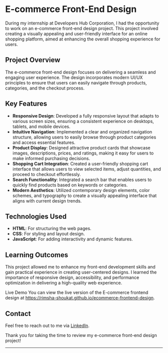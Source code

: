 # E-commerce Front-End Design

During my internship at Developers Hub Corporation, I had the opportunity to work on an e-commerce front-end design project. This project involved creating a visually appealing and user-friendly interface for an online shopping platform, aimed at enhancing the overall shopping experience for users.

## Project Overview

The e-commerce front-end design focuses on delivering a seamless and engaging user experience. The design incorporates modern UI/UX principles to ensure that users can easily navigate through products, categories, and the checkout process.

## Key Features

- **Responsive Design**: Developed a fully responsive layout that adapts to various screen sizes, ensuring a consistent experience on desktops, tablets, and mobile devices.
- **Intuitive Navigation**: Implemented a clear and organized navigation structure, allowing users to easily browse through product categories and access essential features.
- **Product Display**: Designed attractive product cards that showcase images, descriptions, prices, and ratings, making it easy for users to make informed purchasing decisions.
- **Shopping Cart Integration**: Created a user-friendly shopping cart interface that allows users to view selected items, adjust quantities, and proceed to checkout effortlessly.
- **Search Functionality**: Integrated a search bar that enables users to quickly find products based on keywords or categories.
- **Modern Aesthetics**: Utilized contemporary design elements, color schemes, and typography to create a visually appealing interface that aligns with current design trends.

## Technologies Used

- **HTML**: For structuring the web pages.
- **CSS**: For styling and layout design.
- **JavaScript**: For adding interactivity and dynamic features.
  
## Learning Outcomes

This project allowed me to enhance my front-end development skills and gain practical experience in creating user-centered designs. I learned the importance of responsive design, accessibility, and performance optimization in delivering a high-quality web experience.

Live Demo
You can view the live version of the E-commerce frontend design at https://rimsha-shoukat.github.io/ecommerce-frontend-design.

## Contact

Feel free to reach out to me via [LinkedIn](https://www.linkedin.com/in/rimsha-shoukat).

Thank you for taking the time to review my e-commerce front-end design project!

---
